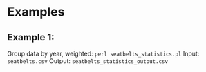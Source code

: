 # Examples

## Example 1:
Group data by year, weighted:
`perl seatbelts_statistics.pl`
Input: `seatbelts.csv`
Output: `seatbelts_statistics_output.csv`
